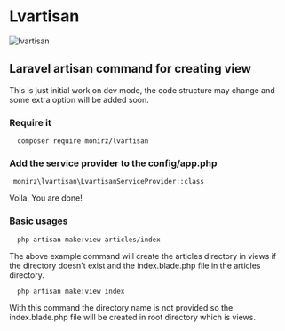 # Lvartisan 
![lvartisan](https://cloud.githubusercontent.com/assets/17185462/23724522/39623fe8-0477-11e7-8cad-7f29d94aecc4.png)
## Laravel artisan command for creating view

This is just initial work on dev mode, the code structure may change and some extra option will be added soon.

### Require it

```
  composer require monirz/lvartisan
```


### Add the service provider to the config/app.php



```
 monirz\lvartisan\LvartisanServiceProvider::class 

```
Voila, You are done!



### Basic usages


```
  php artisan make:view articles/index
```

 The above example command  will create the articles directory in  views if the directory doesn't exist and the index.blade.php file in the articles directory.

```
  php artisan make:view index
```

With this command the directory name is not provided so the index.blade.php file will be created in root directory which is views.

